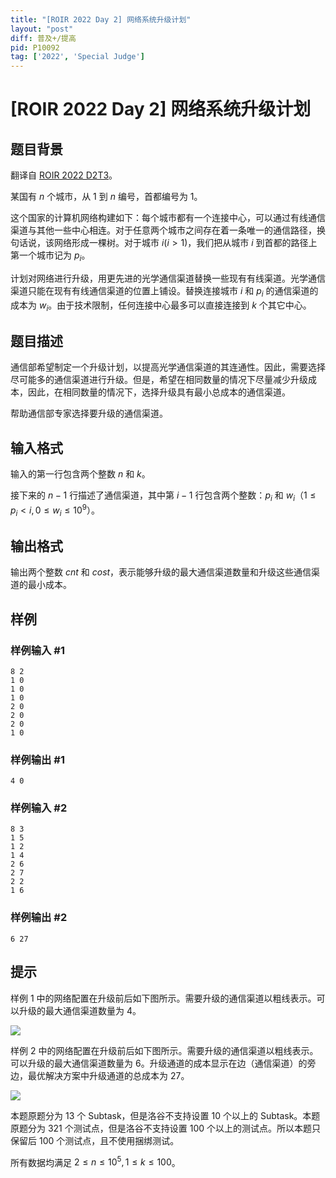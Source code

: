 ```yaml
---
title: "[ROIR 2022 Day 2] 网络系统升级计划"
layout: "post"
diff: 普及+/提高
pid: P10092
tag: ['2022', 'Special Judge']
---
```

# [ROIR 2022 Day 2] 网络系统升级计划
## 题目背景

翻译自 [ROIR 2022 D2T3](https://neerc.ifmo.ru/school/archive/2021-2022/ru-olymp-regional-2022-day2.pdf)。

某国有 $n$ 个城市，从 $1$ 到 $n$ 编号，首都编号为 $1$。

这个国家的计算机网络构建如下：每个城市都有一个连接中心，可以通过有线通信渠道与其他一些中心相连。对于任意两个城市之间存在着一条唯一的通信路径，换句话说，该网络形成一棵树。对于城市 $i(i > 1)$，我们把从城市 $i$ 到首都的路径上第一个城市记为 $p_i$。

计划对网络进行升级，用更先进的光学通信渠道替换一些现有有线渠道。光学通信渠道只能在现有有线通信渠道的位置上铺设。替换连接城市 $i$ 和 $p_i$ 的通信渠道的成本为 $w_i$。由于技术限制，任何连接中心最多可以直接连接到 $k$ 个其它中心。
## 题目描述

通信部希望制定一个升级计划，以提高光学通信渠道的其连通性。因此，需要选择尽可能多的通信渠道进行升级。但是，希望在相同数量的情况下尽量减少升级成本，因此，在相同数量的情况下，选择升级具有最小总成本的通信渠道。

帮助通信部专家选择要升级的通信渠道。
## 输入格式

输入的第一行包含两个整数 $n$ 和 $k$。

接下来的 $n−1$ 行描述了通信渠道，其中第 $i−1$ 行包含两个整数：$p_i$ 和 $w_i$（$1 \le p_i < i, 0 \le w_i \le 10^9$）。
## 输出格式

输出两个整数 $cnt$ 和 $cost$，表示能够升级的最大通信渠道数量和升级这些通信渠道的最小成本。
## 样例

### 样例输入 #1
```
8 2
1 0
1 0
1 0
2 0
2 0
2 0
1 0
```
### 样例输出 #1
```
4 0
```
### 样例输入 #2
```
8 3
1 5
1 2
1 4
2 6
2 7
2 2
1 6
```
### 样例输出 #2
```
6 27
```
## 提示

样例 $1$ 中的网络配置在升级前后如下图所示。需要升级的通信渠道以粗线表示。可以升级的最大通信渠道数量为 $4$。

![](https://cdn.luogu.com.cn/upload/image_hosting/wd46yiot.png)

样例 $2$ 中的网络配置在升级前后如下图所示。需要升级的通信渠道以粗线表示。可以升级的最大通信渠道数量为 $6$。升级通道的成本显示在边（通信渠道）的旁边，最优解决方案中升级通道的总成本为 $27$。

![](https://cdn.luogu.com.cn/upload/image_hosting/z2mnb3ul.png)

本题原题分为 $13$ 个 Subtask，但是洛谷不支持设置 $10$ 个以上的 Subtask。本题原题分为 $321$ 个测试点，但是洛谷不支持设置 $100$ 个以上的测试点。所以本题只保留后 $100$ 个测试点，且不使用捆绑测试。

所有数据均满足 $2 \le n \le 10^5, 1 \le k \le 100$。
